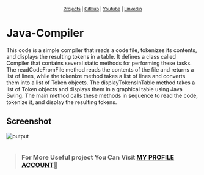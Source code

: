
<sub>
<div align="center">
  <a href="https://github.com/omarMohammedbenzo">Projects</a> | 
  <a href="https://github.com/omarMohammedbenzo">GitHub</a> | 
  <a href="https://www.youtube.com/@OMAR_69">Youtube</a> | 
  <a href="https://www.linkedin.com/in/omar-mohammad-227b10253/">Linkedin</a>
</div>
</sub>

# Java-Compiler
This code is a simple compiler that reads a code file, tokenizes its contents, and displays the resulting tokens in a table. It defines a class called Compiler that contains several static methods for performing these tasks. The readCodeFromFile method reads the contents of the file and returns a list of lines, while the tokenize method takes a list of lines and converts them into a list of Token objects. The displayTokensInTable method takes a list of Token objects and displays them in a graphical table using Java Swing. The main method calls these methods in sequence to read the code, tokenize it, and display the resulting tokens.

## Screenshot
![output](https://user-images.githubusercontent.com/113354292/231167104-0d315d35-c501-45c4-bd6f-9f6b5d3dcd16.png)


```_________________________________________________________________________________________________
```
 > ### For More Useful project You Can Visit [MY PROFILE ACCOUNT](https://github.com/omarMohammedbenzo):sparkling_heart:
